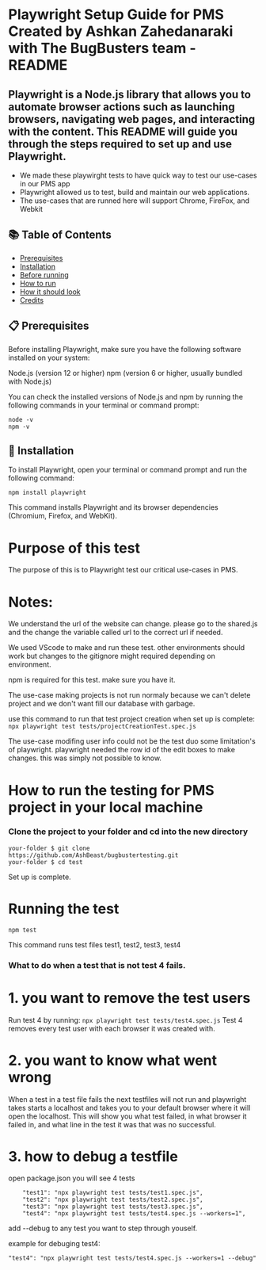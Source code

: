 # Playwright Setup Guide for PMS Created by Ashkan Zahedanaraki with The BugBusters team - README

## Playwright is a Node.js library that allows you to automate browser actions such as launching browsers, navigating web pages, and interacting with the content. This README will guide you through the steps required to set up and use Playwright.

- We made these playwirght tests to have quick way to test our use-cases in our PMS app
- Playwright allowed us to test, build and maintain our web applications.
- The use-cases that are runned here will support Chrome, FireFox, and Webkit

## 📚 Table of Contents
- [Prerequisites](#Prerequisites)
- [Installation](#installation)
- [Before running](#beforerunning)
- [How to run](howtorun)
- [How it should look](howitshouldlook)
- [Credits](#credits)

## 📋 Prerequisites
Before installing Playwright, make sure you have the following software installed on your system:

Node.js (version 12 or higher)
npm (version 6 or higher, usually bundled with Node.js)

You can check the installed versions of Node.js and npm by running the following commands in your terminal or command prompt:

```
node -v
npm -v
```

## 🔧 Installation 

To install Playwright, open your terminal or command prompt and run the following command:

```
npm install playwright
```

This command installs Playwright and its browser dependencies (Chromium, Firefox, and WebKit).


# Purpose of this test

The purpose of this is to Playwright test our critical use-cases in PMS.

# Notes:

We understand the url of the website can change.
please go to the shared.js and the change the variable called url
to the correct url if needed.

We used VScode to make and run these test. other environments should work but
changes to the gitignore might required depending on environment.

npm is required for this test. make sure you have it.

The use-case making projects is not run normaly because
we can't delete project and we don't want fill our database with
garbage.

use this command to run that test project creation when set up is complete:
`npx playwright test tests/projectCreationTest.spec.js`

The use-case modifing user info could not be the test
duo some limitation's of playwright.
playwright needed the row id of the edit boxes to make changes.
this was simply not possible to know.

# How to run the testing for PMS project in your local machine

### Clone the project to your folder and cd into the new directory

```
your-folder $ git clone https://github.com/AshBeast/bugbustertesting.git
your-folder $ cd test
```

Set up is complete.

# Running the test

```
npm test
```

This command runs test files test1, test2, test3, test4

### What to do when a test that is not test 4 fails.

# 1. you want to remove the test users

Run test 4 by running:
`npx playwright test tests/test4.spec.js`
Test 4 removes every test user with each browser it was created with.

# 2. you want to know what went wrong

When a test in a test file fails the next testfiles will not run
and playwright takes starts a localhost and
takes you to your default browser where it will open the localhost.
This will show you what test failed, in what browser it failed in,
and what line in the test it was that was no successful.

# 3. how to debug a testfile

open package.json you will see 4 tests

```
    "test1": "npx playwright test tests/test1.spec.js",
    "test2": "npx playwright test tests/test2.spec.js",
    "test3": "npx playwright test tests/test3.spec.js",
    "test4": "npx playwright test tests/test4.spec.js --workers=1",
```

add --debug to any test you want to step through youself.

example for debuging test4:

`"test4": "npx playwright test tests/test4.spec.js --workers=1 --debug"`
